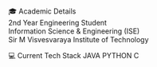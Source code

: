 🎓 Academic Details    
2nd Year Engineering Student    
Information Science & Engineering (ISE)    
Sir M Visvesvaraya Institute of Technology   

💻 Current Tech Stack
  JAVA
  PYTHON 
  C
